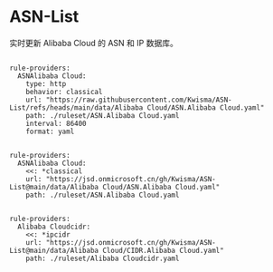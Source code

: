 
# ASN-List

实时更新 Alibaba Cloud 的 ASN 和 IP 数据库。

<pre><code class="language-javascript">
rule-providers:
  ASNAlibaba Cloud:
    type: http
    behavior: classical
    url: "https://raw.githubusercontent.com/Kwisma/ASN-List/refs/heads/main/data/Alibaba Cloud/ASN.Alibaba Cloud.yaml"
    path: ./ruleset/ASN.Alibaba Cloud.yaml
    interval: 86400
    format: yaml
</code></pre>

<pre><code class="language-javascript">
rule-providers:
  ASNAlibaba Cloud:
    <<: *classical
    url: "https://jsd.onmicrosoft.cn/gh/Kwisma/ASN-List@main/data/Alibaba Cloud/ASN.Alibaba Cloud.yaml"
    path: ./ruleset/ASN.Alibaba Cloud.yaml
</code></pre>

<pre><code class="language-javascript">
rule-providers:
  Alibaba Cloudcidr:
    <<: *ipcidr
    url: "https://jsd.onmicrosoft.cn/gh/Kwisma/ASN-List@main/data/Alibaba Cloud/CIDR.Alibaba Cloud.yaml"
    path: ./ruleset/Alibaba Cloudcidr.yaml
</code></pre>